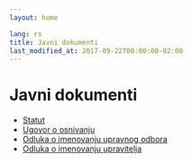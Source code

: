 ```yaml
---
layout: home

lang: rs
title: Javni dokumenti
last_modified_at: 2017-09-22T00:00:00-02:00
---
```


# Javni dokumenti

- [Statut](/docs/statut.pdf)
- [Ugovor o osnivanju](/docs/ugovor-o-osnivanju.pdf)
- [Odluka o imenovanju upravnog odbora](/docs/odluka-o-imenovanju-upravnog-odbora.pdf)
- [Odluka o imenovanju upravitelja](/docs/odluka-o-imenovanju-upravitelja.pdf)
